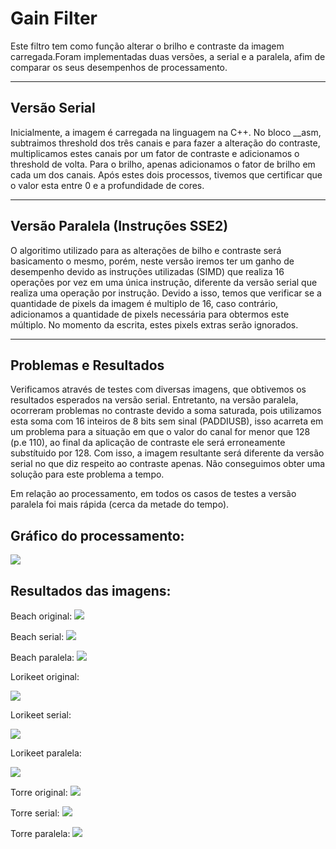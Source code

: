 # Gain Filter

Este filtro tem como função alterar o brilho e contraste da imagem carregada.Foram implementadas duas versões, a serial e a paralela, afim de comparar os seus desempenhos de processamento.

--------------------------------------------------------------
## Versão Serial

Inicialmente, a imagem é carregada na linguagem na C++. No bloco __asm, subtraimos threshold dos três canais e para fazer a alteração do contraste, multiplicamos estes canais por um fator de contraste e adicionamos o threshold de volta.
Para o brilho, apenas adicionamos o fator de brilho em cada um dos canais. Após estes dois processos, tivemos que certificar que o valor esta entre 0 e a profundidade de cores.

--------------------------------------------------------------

## Versão Paralela (Instruções SSE2)

O algoritimo utilizado para as alterações de bilho e contraste será basicamento o mesmo, porém, neste versão iremos ter um ganho de desempenho devido as instruções utilizadas (SIMD) que realiza 16 operações por vez em uma única instrução, diferente da versão serial que realiza uma operação por instrução. Devido a isso, temos que verificar se a quantidade de pixels da imagem é multiplo de 16, caso contrário, adicionamos a quantidade de pixels necessária para obtermos este múltiplo. No momento da escrita, estes pixels extras serão ignorados.

---------------------------------------------------------------

## Problemas e Resultados

Verificamos através de testes com diversas imagens, que obtivemos os resultados esperados na versão serial. Entretanto, na versão paralela, ocorreram problemas no contraste devido a soma saturada, pois utilizamos esta soma com 16 inteiros de 8 bits sem sinal (PADDIUSB), isso acarreta em um problema para a situação em que o valor do canal for menor que 128 (p.e 110), ao final da aplicação de contraste ele será erroneamente substítuido por 128. Com isso, a imagem resultante será diferente da versão serial no que diz respeito ao contraste apenas. Não conseguimos obter uma solução para este problema a tempo.

Em relação ao processamento, em todos os casos de testes a versão paralela foi mais rápida (cerca da metade do tempo).

## Gráfico do processamento:
![](http://imagizer.imageshack.us/v2/1280x1024q90/901/0gO5SV.png)

## Resultados das imagens:

Beach original:
![](http://imagizer.imageshack.us/v2/1280x1024q90/674/q5Bz59.jpg)


Beach serial:
![](http://imagizer.imageshack.us/v2/1280x1024q90/537/Qwrtaz.jpg)


Beach paralela:
![](http://imagizer.imageshack.us/v2/1280x1024q90/911/Q6Uu33.jpg)


Lorikeet original:

![](http://imagizer.imageshack.us/v2/1280x1024q90/661/U19CAY.jpg)


Lorikeet serial:

![](http://imagizer.imageshack.us/v2/1280x1024q90/540/STpfAv.jpg)


Lorikeet paralela:

![](http://imagizer.imageshack.us/v2/1280x1024q90/913/RP1cOk.jpg)


Torre original:
![](http://imagizer.imageshack.us/v2/1280x1024q90/674/qe5dGl.jpg)


Torre serial:
![](http://imagizer.imageshack.us/v2/1280x1024q90/911/HY1DhJ.jpg)


Torre paralela:
![](http://imagizer.imageshack.us/v2/1280x1024q90/905/lVSgZA.jpg)
